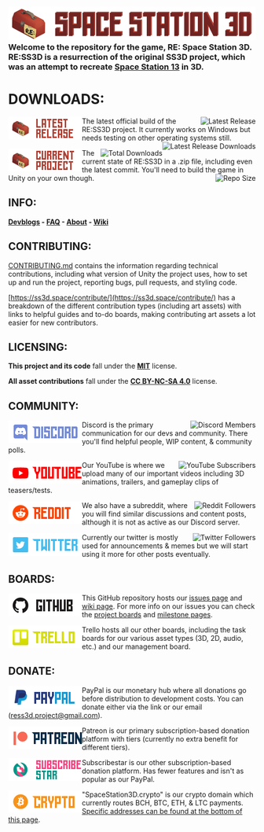 ### ![SS3D](Documents/Images/RESPACESTATION3D.png) Welcome to the repository for the game, RE: Space Station 3D. RE:SS3D is a resurrection of the original SS3D project, which was an attempt to recreate [Space Station 13](https://spacestation13.com/) in 3D.

# DOWNLOADS:

[<img src="Documents/Images/latestrelease.png" alt="Latest Release" width="150" align="left">](https://ss3d.space/download/)

[<img src="https://img.shields.io/github/v/release/RE-SS3D/SS3D?label=Latest-Release" alt="Latest Release" align="right">](https://github.com/RE-SS3D/SS3D/releases/latest)The latest official build of the RE:SS3D project. It currently works on Windows but needs testing on other operating systems still.[<img src="https://img.shields.io/github/downloads/RE-SS3D/SS3D/latest/total?label=Downloads%20%28Latest-Release%29" alt="Latest Release Downloads" align="right">](https://github.com/RE-SS3D/SS3D/releases/latest)

[<img src="Documents/Images/currentproject.png" alt="Current Project" width="150" align="left">](https://github.com/RE-SS3D/SS3D/archive/master.zip)

[<img src="https://img.shields.io/github/downloads/RE-SS3D/SS3D/total?label=Downloads%20%28Total%29" alt="Total Downloads" align="right">](https://github.com/RE-SS3D/SS3D/releases)The current state of RE:SS3D in a .zip file, including even the latest commit. You'll need to build the game in Unity on your own though.[<img src="https://img.shields.io/github/repo-size/RE-SS3D/SS3D?color=gold&label=Repository%20Size" alt="Repo Size" align="right">](https://github.com/RE-SS3D/SS3D)

## INFO:

**[Devblogs](https://ss3d.space/devblog/) - [FAQ](https://ss3d.space/faq/) - [About](https://ss3d.space/about/) - [Wiki](https://github.com/RE-SS3D/SS3D/wiki)**

## CONTRIBUTING:

[CONTRIBUTING.md](Documents/CONTRIBUTING.md) contains the information regarding technical contributions, including what version of Unity the project uses, how to set up and run the project, reporting bugs, pull requests, and styling code.

[https://ss3d.space/contribute/](https://ss3d.space/contribute/) has a breakdown of the different contribution types (including art assets) with links to helpful guides and to-do boards, making contributing art assets a lot easier for new contributors.

## LICENSING:

**This project and its code** fall under the **[MIT](Documents/LICENSE-CODE.md)** license.

**All asset contributions** fall under the **[CC BY-NC-SA 4.0](Documents/LICENSE-ASSETS.md)** license.

## COMMUNITY:

[<img src="Documents/Images/discord.png" alt="Discord" width="150" align="left">](https://discord.gg/Z3sPhyS)

[<img src="https://img.shields.io/discord/483813139633143808?label=Discord%20Members&style=social" alt="Discord Members" align="right">](https://discord.gg/Z3sPhyS)Discord is the primary communication for our devs and community. There you'll find helpful people, WIP content, & community polls.

[<img src="Documents/Images/youtube.png" alt="YouTube" width="150" align="left">](https://www.youtube.com/channel/UCJT-bVqDOYfyxF3oxECceZg)

[<img src="https://img.shields.io/youtube/channel/subscribers/UCJT-bVqDOYfyxF3oxECceZg?label=Subscribers&style=social" alt="YouTube Subscribers" align="right">](https://www.youtube.com/channel/UCJT-bVqDOYfyxF3oxECceZg)Our YouTube is where we upload many of our important videos including 3D animations, trailers, and gameplay clips of teasers/tests.

[<img src="Documents/Images/reddit.png" alt="Reddit" width="150" align="left">](https://www.reddit.com/r/RESS3D/)

[<img src="https://img.shields.io/reddit/subreddit-subscribers/RESS3D?label=Subscribers&style=social" alt="Reddit Followers" align="right">](https://www.reddit.com/r/RESS3D/)We also have a subreddit, where you will find similar discussions and content posts, although it is not as active as our Discord server.

[<img src="Documents/Images/Twitter.png" alt="Twitter" width="150" align="left">](https://twitter.com/SpaceStation3D)

[<img src="https://img.shields.io/twitter/follow/SpaceStation3D?label=Followers&style=social" alt="Twitter Followers" align="right">](https://twitter.com/SpaceStation3D)Currently our twitter is mostly used for announcements & memes but we will start using it more for other posts eventually.

## BOARDS:

[<img src="Documents/Images/github.png" alt="github" width="150" align="left">](https://github.com/RE-SS3D/SS3D/projects)

This GitHub repository hosts our [issues page](https://github.com/RE-SS3D/SS3D/issues) and [wiki page](https://github.com/RE-SS3D/SS3D/wiki). For more info on our issues you can check the [project boards](https://github.com/RE-SS3D/SS3D/projects) and [milestone pages](https://github.com/RE-SS3D/SS3D/milestones).

[<img src="Documents/Images/trello.png" alt="Trello" width="150" align="left">](https://trello.com/ress3d)

Trello hosts all our other boards, including the task boards for our various asset types (3D, 2D, audio, etc.) and our management board.

## DONATE:

[<img src="Documents/Images/paypal.png" alt="PayPal" width="150" align="left">](https://www.paypal.me/SpaceStation3D)

PayPal is our monetary hub where all donations go before distribution to development costs. You can donate either via the link or our email (ress3d.project@gmail.com).

[<img src="Documents/Images/patreon.png" alt="Patreon" width="150" align="left">](https://www.patreon.com/ss3d)

Patreon is our primary subscription-based donation platform with tiers (currently no extra benefit for different tiers).

[<img src="Documents/Images/subscribestar.png" alt="SubscribeStar" width="150" align="left">](https://www.subscribestar.com/space-station-3d)

Subscribestar is our other subscription-based donation platform. Has fewer features and isn't as popular as our PayPal.

<img src="Documents/Images/crypto.png" alt="Crypto" width="150" align="left">

"SpaceStation3D.crypto" is our crypto domain which currently routes BCH, BTC, ETH, & LTC payments. [Specific addresses can be found at the bottom of this page](https://github.com/RE-SS3D/SS3D/wiki/Sites-&-Resources).
